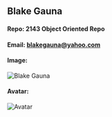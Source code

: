 ## Blake Gauna
#### Repo: 2143 Object Oriented Repo
#### Email: blakegauna@yahoo.com
#### Image:
![Blake Gauna](https://lh3.googleusercontent.com/2yh8Rr1zHq4d-t9_dSR8BXu-8poKJ4kLP1uRB3J9bO8TyXnuqnUHjkvrYRn6sOIFLYAm=s85)
#### Avatar:
![Avatar](https://www.google.com/search?q=spoderman&tbm=isch&nfpr=1&rlz=1C1CHBF_enUS822US822&hl=en&sa=X&ved=2ahUKEwjS2N34ts_yAhUQZawKHeDGAgQQvgV6BAgBEFE&biw=2421&bih=1213#imgrc=_9pLr65KJNw_4M)
